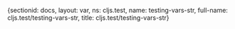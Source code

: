 {sectionid: docs, layout: var, ns: cljs.test, name: testing-vars-str, full-name: cljs.test/testing-vars-str,
  title: cljs.test/testing-vars-str}
